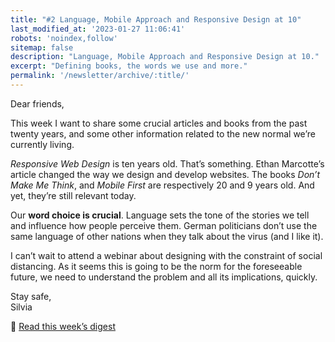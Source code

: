 ```yaml
---
title: "#2 Language, Mobile Approach and Responsive Design at 10"
last_modified_at: '2023-01-27 11:06:41'
robots: 'noindex,follow'
sitemap: false
description: "Language, Mobile Approach and Responsive Design at 10."
excerpt: "Defining books, the words we use and more."
permalink: '/newsletter/archive/:title/'
---
```

Dear friends,  
  
This week I want to share some crucial articles and books from the past twenty years, and some other information related to the new normal we’re currently living.

_Responsive Web Design_ is ten years old. That’s something. Ethan Marcotte’s article changed the way we design and develop websites. The books *Don’t Make Me Think*, and *Mobile First* are respectively 20 and 9 years old. And yet, they’re still relevant today.

Our **word choice is crucial**. Language sets the tone of the stories we tell and influence how people perceive them. German politicians don’t use the same language of other nations when they talk about the virus (and I like it). 

I can’t wait to attend a webinar about designing with the constraint of social distancing. As it seems this is going to be the norm for the foreseeable future, we need to understand the problem and all its implications, quickly.

<p class="detached">Stay safe,<br>
Silvia</p>

<p class="detached">🔗 <a href="https://silviamaggidesign.com/design-digested/responsive-design-at-ten/">Read this week’s digest</a></p>